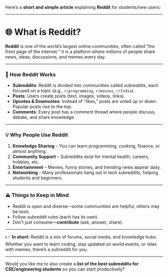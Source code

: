 Here’s a **short and simple article** explaining **Reddit** for students/new users:

---

# 🌐 What is Reddit?

**Reddit** is one of the world’s largest online communities, often called “the front page of the internet.” It is a platform where millions of people share news, ideas, discussions, and memes every day.

---

### 🔹 How Reddit Works

* **Subreddits**: Reddit is divided into communities called *subreddits*, each focused on a topic (e.g., `r/programming`, `r/movies`, `r/India`).
* **Posts**: Users create posts (text, images, videos, links).
* **Upvotes & Downvotes**: Instead of “likes,” posts are voted up or down. Popular posts rise to the top.
* **Comments**: Every post has a comment thread where people discuss, debate, and share knowledge.

---

### 💡 Why People Use Reddit

1. **Knowledge Sharing** – You can learn programming, cooking, finance, or almost anything.
2. **Community Support** – Subreddits exist for mental health, careers, hobbies, etc.
3. **Entertainment** – Memes, funny stories, and trending news appear daily.
4. **Networking** – Many professionals hang out in tech subreddits, helping students and beginners.

---

### ⚠️ Things to Keep in Mind

* Reddit is open and diverse—some communities are helpful, others may be toxic.
* Follow subreddit rules (each has its own).
* Don’t just consume—**contribute** (ask, answer, share).

---

👉 **In short:** Reddit is a mix of forums, social media, and knowledge hubs. Whether you want to learn coding, stay updated on world events, or relax with memes, there’s a subreddit for you.

---

Would you like me to also create a **list of the best subreddits for CSE/engineering students** so you can start productively?


